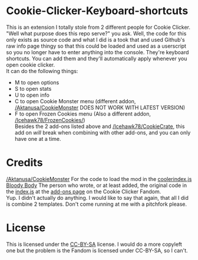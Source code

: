 # Cookie-Clicker-Keyboard-shortcuts
This is an extension I totally stole from 2 different people for Cookie Clicker.   
"Well what purpose does this repo serve?" you ask. Well, the code for this only exists as source code and what I did is a took that and used Github's raw info page thingy so that this could be loaded and used as a userscript so you no longer have to enter anything into the console.
They're keyboard shortcuts. You can add them and they'll automatically apply whenever you open cookie clicker.   
It can do the following things:   
* M to open options
* S to open stats
* U to open info
* C to open Cookie Monster menu (different addon, [/Aktanusa/CookieMonster](https://github.com/Aktanusa/CookieMonster) DOES NOT WORK WITH LATEST VERSION)
* F to open Frozen Cookies menu (Also a different addon, [/Icehawk78/FrozenCookies/](https://github.com/Icehawk78/FrozenCookies/))  
Besides the 2 add-ons listed above and [/Icehawk78/CookieCrate](https://github.com/fmahnke/CookieCrate), this add on *will* break when combining with other add-ons, and you can only have one at a time.  
# Credits 
[/Aktanusa/CookieMonster](https://github.com/Aktanusa/CookieMonster) For the code to load the mod in the [coolerindex.js](https://github.com/IDON-TEXIST/cc-Keyboard-short-cuts/blob/main/coolerindex.js)  
[Bloody Body](https://cookieclicker.fandom.com/wiki/User:Bloody_Body) The person who wrote, or at least added, the original code in the [index.js](https://github.com/IDON-TEXIST/cc-Keyboard-short-cuts/blob/main/index.js) at the [add-ons page](https://cookieclicker.fandom.com/wiki/Add-Ons) on the Cookie Clicker Fandom.  
Yup. I didn't actually do anything. I would like to say that again, that all I did is combine 2 templates. Don't come running at me with a pitchfork please.
# License
This is licensed under the [CC-BY-SA](https://creativecommons.org/licenses/by-sa/2.0/) license. I would do a more copyleft one but the problem is the Fandom is licensed under CC-BY-SA, so I can't.